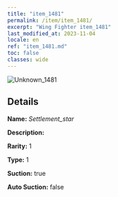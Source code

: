 ```yaml
---
title: "item_1481"
permalink: /item/item_1481/
excerpt: "Wing Fighter item_1481"
last_modified_at: 2023-11-04
locale: en
ref: "item_1481.md"
toc: false
classes: wide
---
```



 ![Unknown_1481](/images/item/Settlement_star_p.png)



## Details

 **Name:** *Settlement_star* 

 **Description:** 

 **Rarity:** 1 

 **Type:** 1 

 **Suction:** true 

 **Auto Suction:** false 


